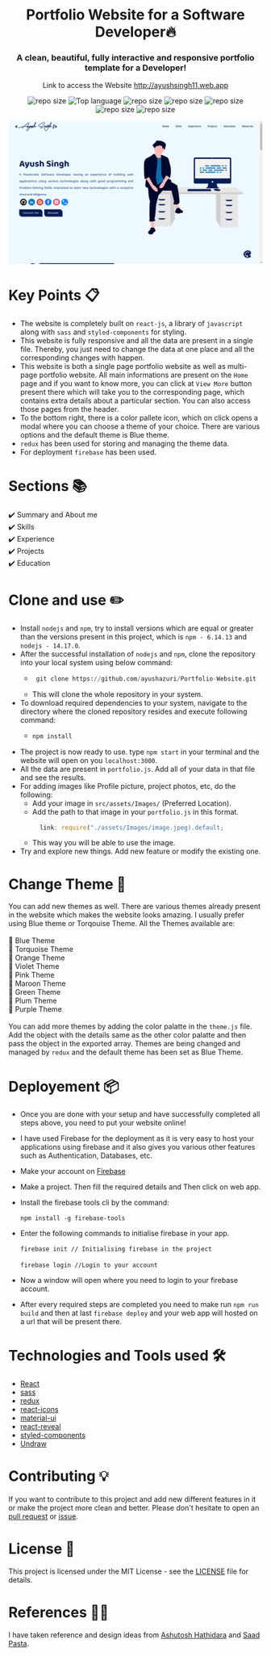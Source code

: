 <h1 align="center"> Portfolio Website for a Software Developer🔥 </h1> 
<h3 align="center"> A clean, beautiful, fully interactive and responsive portfolio template for a Developer!</h3>

<p  align="center">Link to access the Website <a href="http://ayushsingh11.web.app">http://ayushsingh11.web.app</a></p>

<p align="center">
    <img alt="repo size" src="https://img.shields.io/badge/Made%20with-ReactJs-blue?&logo=react" />
    <img alt="Top language" src="https://img.shields.io/github/languages/top/ayushazuri/Portfolio-Website" />
    <img alt="repo size" src="https://img.shields.io/github/repo-size/ayushazuri/Portfolio-Website" />
    <img alt="repo size" src="https://img.shields.io/github/license/ayushazuri/Portfolio-Website" />
    <img alt="repo size" src="https://img.shields.io/website?url=http%3A%2F%2Fayushsingh11.web.app" />
    <img alt="repo size" src="https://img.shields.io/maintenance/yes/2021" />
   <img alt="repo size" src="https://img.shields.io/github/languages/count/ayushazuri/Portfolio-Website" />
</p>
<p align="center"> 
   <a href="https://ayushsingh11.web.app" target="_blank">
    <img src="./src/assets/Images/portfolio.png"></img>
  </a>
</p>

# Key Points 📋

- The website is completely built on `react-js`, a library of `javascript` along with `sass` and `styled-components` for styling.
- This website is fully responsive and all the data are present in a single file. Thereby, you just need to change the data at one place and all the corresponding changes with happen.
- This website is both a single page portfolio website as well as multi-page portfolio website. All main informations are present on the `Home` page and if you want to know more, you can click at `View More` button present there which will take you to the corresponding page, which contains extra details about a particular section. You can also access those pages from the header.
- To the bottom right, there is a color pallete icon, which on click opens a modal where you can choose a theme of your choice. There are various options and the default theme is Blue theme.
- `redux` has been used for storing and managing the theme data.
- For deployment `firebase` has been used.

# Sections 📚

✔️ Summary and About me\
✔️ Skills\
✔️ Experience\
✔️ Projects\
✔️ Education

# Clone and use ✏️

- Install `nodejs` and `npm`, try to install versions which are equal or greater than the versions present in this project, which is `npm - 6.14.13` and `nodejs - 14.17.0`.
- After the successful installation of `nodejs` and `npm`, clone the repository into your local system using below command:
  - ```python
     git clone https://github.com/ayushazuri/Portfolio-Website.git
    ```
  - This will clone the whole repository in your system.
- To download required dependencies to your system, navigate to the directory where the cloned repository resides and execute following command:
  - ```python
    npm install
    ```
- The project is now ready to use. type `npm start` in your terminal and the website will open on you `localhost:3000`.
- All the data are present in `portfolio.js`. Add all of your data in that file and see the results.
- For adding images like Profile picture, project photos, etc, do the following:
  - Add your image in `src/assets/Images/` (Preferred Location).
  - Add the path to that image in your `portfolio.js` in this format.
    ```javascript
      link: require("./assets/Images/image.jpeg).default;
    ```
  - This way you will be able to use the image.
- Try and explore new things. Add new feature or modify the existing one.

# Change Theme 🌈

You can add new themes as well. There are various themes already present in the website which makes the website looks amazing. I usually prefer using Blue theme or Torqouise Theme. All the Themes available are:
<br></br>
🔹 Blue Theme\
 🔹 Torquoise Theme\
 🔹 Orange Theme\
 🔹 Violet Theme\
 🔹 Pink Theme\
 🔹 Maroon Theme\
 🔹 Green Theme\
 🔹 Plum Theme\
 🔹 Purple Theme
<br></br>
You can add more themes by adding the color palatte in the `theme.js` file. Add the object with the details same as the other color palatte and then pass the object in the exported array. Themes are being changed and managed by `redux` and the default theme has been set as Blue Theme.

# Deployement 📦

- Once you are done with your setup and have successfully completed all steps above, you need to put your website online!
- I have used Firebase for the deployment as it is very easy to host your applications using firebase and it also gives you various other features such as Authentication, Databases, etc.
- Make your account on [Firebase](https://firebase.google.com/)
- Make a project. Then fill the required details and Then click on web app.
- Install the firebase tools cli by the command:
  ```
  npm install -g firebase-tools
  ```
- Enter the following commands to initialise firebase in your app.

  ```
  firebase init // Initialising firebase in the project

  firebase login //Login to your account

  ```

- Now a window will open where you need to login to your firebase account.
- After every required steps are completed you need to make run `npm run build` and then at last `firebase deploy` and your web app will hosted on a url that will be present there.

# Technologies and Tools used 🛠️

- [React](https://reactjs.org/)
- [sass](https://sass-lang.com/)
- [redux](https://redux.js.org/)
- [react-icons](https://react-icons.github.io/react-icons)
- [material-ui](https://material-ui.com/)
- [react-reveal](https://www.react-reveal.com/)
- [styled-components](https://styled-components.com/)
- [Undraw](https://undraw.co/illustrations)

# Contributing 💡

If you want to contribute to this project and add new different features in it or make the project more clean and better. Please don't hesitate to open an [pull request](https://github.com/ayushazuri/Portfolio-Website/pulls) or [issue](https://github.com/ayushazuri/Portfolio-Website/issues).

# License 📄

This project is licensed under the MIT License - see the [LICENSE](./LICENSE) file for details.

# References 👏🏻

I have taken reference and design ideas from [Ashutosh Hathidara](https://github.com/ashutosh1919/) and [Saad Pasta](https://github.com/saadpasta).
